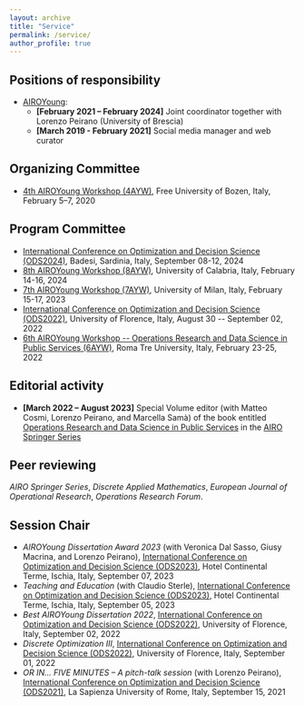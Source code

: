 ```yaml
---
layout: archive
title: "Service"
permalink: /service/
author_profile: true
---
```


## Positions of responsibility
- [AIROYoung](https://www.airoyoung.org):
  - **[February 2021 – February 2024]** Joint coordinator together with Lorenzo Peirano (University of Brescia)
  - **[March 2019 - February 2021]** Social media manager and web curator

## Organizing Committee
- [4th AIROYoung Workshop (4AYW)](https://www.unibz.it/en/events/132924-4th-airoyoung-workshop-optimization-at-the-crossroads-of-italy-and-north-europe), Free University of Bozen, Italy, February 5–7, 2020

## Program Committee
- [International Conference on Optimization and Decision Science (ODS2024)](http://www.airoconference.it/ods2024/), Badesi, Sardinia, Italy, September 08-12, 2024
- [8th AIROYoung Workshop (8AYW)](https://www.unical.it/ayw2024/), University of Calabria, Italy, February 14-16, 2024
- [7th AIROYoung Workshop (7AYW)](https://ayw2023.di.unimi.it), University of Milan, Italy, February 15-17, 2023
- [International Conference on Optimization and Decision Science (ODS2022)](http://www.airoconference.it/ods2022/index.php), University of Florence, Italy, August 30 -- September 02, 2022
- [6th AIROYoung Workshop -- Operations Research and Data Science in Public Services (6AYW)](https://ayw2022.uniroma3.it), Roma Tre University, Italy, February 23-25, 2022

## Editorial activity
- **[March 2022 – August 2023]** Special Volume editor (with Matteo Cosmi, Lorenzo Peirano, and Marcella Samà) of the book entitled [Operations Research and Data Science in Public Services](https://link.springer.com/book/10.1007/978-3-031-34546-3) in the [AIRO Springer Series](https://www.springer.com/series/15947)

## Peer reviewing
*AIRO Springer Series*, *Discrete Applied Mathematics*, *European Journal of Operational Research*, *Operations Research Forum*.

## Session Chair
- *AIROYoung Dissertation Award 2023* (with Veronica Dal Sasso, Giusy Macrina, and Lorenzo Peirano), [International Conference on Optimization and Decision Science (ODS2023)](http://www.airoconference.it/ods2023/index.php), Hotel Continental Terme, Ischia, Italy, September 07, 2023
- *Teaching and Education* (with Claudio Sterle), [International Conference on Optimization and Decision Science (ODS2023)](http://www.airoconference.it/ods2023/index.php), Hotel Continental Terme, Ischia, Italy, September 05, 2023
- *Best AIROYoung Dissertation 2022*, [International Conference on Optimization and Decision Science (ODS2022)](http://www.airoconference.it/ods2022/index.php), University of Florence, Italy, September 02, 2022
- *Discrete Optimization III*, [International Conference on Optimization and Decision Science (ODS2022)](http://www.airoconference.it/ods2022/index.php), University of Florence, Italy, September 01, 2022
- *OR IN... FIVE MINUTES – A pitch-talk session* (with Lorenzo Peirano), [International Conference on Optimization and Decision Science (ODS2021)](http://www.airoconference.it/ods2021/index.php), La Sapienza University of Rome, Italy, September 15, 2021
